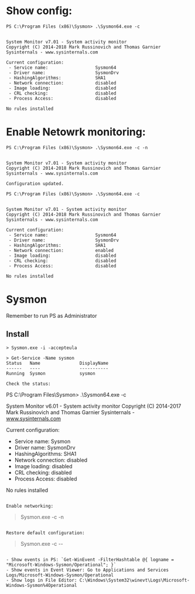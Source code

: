 
# Show config:
```
PS C:\Program Files (x86)\Sysmon> .\Sysmon64.exe -c


System Monitor v7.01 - System activity monitor
Copyright (C) 2014-2018 Mark Russinovich and Thomas Garnier
Sysinternals - www.sysinternals.com

Current configuration:
 - Service name:                  Sysmon64
 - Driver name:                   SysmonDrv
 - HashingAlgorithms:             SHA1
 - Network connection:            disabled
 - Image loading:                 disabled
 - CRL checking:                  disabled
 - Process Access:                disabled

No rules installed
```
# Enable Netowrk monitoring:
```
PS C:\Program Files (x86)\Sysmon> .\Sysmon64.exe -c -n


System Monitor v7.01 - System activity monitor
Copyright (C) 2014-2018 Mark Russinovich and Thomas Garnier
Sysinternals - www.sysinternals.com

Configuration updated.

PS C:\Program Files (x86)\Sysmon> .\Sysmon64.exe -c


System Monitor v7.01 - System activity monitor
Copyright (C) 2014-2018 Mark Russinovich and Thomas Garnier
Sysinternals - www.sysinternals.com

Current configuration:
 - Service name:                  Sysmon64
 - Driver name:                   SysmonDrv
 - HashingAlgorithms:             SHA1
 - Network connection:            enabled
 - Image loading:                 disabled
 - CRL checking:                  disabled
 - Process Access:                disabled

No rules installed
```

# Sysmon 
Remember to run PS as Administrator

## Install
```
> Sysmon.exe -i -accepteula
```

```
> Get-Service -Name sysmon
Status   Name               DisplayName
------   ----               -----------
Running  Sysmon             sysmon

Check the status:
```
PS C:\Program Files\Sysmon> .\Sysmon64.exe -c

System Monitor v6.01 - System activity monitor
Copyright (C) 2014-2017 Mark Russinovich and Thomas Garnier
Sysinternals - www.sysinternals.com

Current configuration:
 - Service name:                  Sysmon
 - Driver name:                   SysmonDrv
 - HashingAlgorithms:             SHA1
 - Network connection:            disabled
 - Image loading:                 disabled
 - CRL checking:                  disabled
 - Process Access:                disabled

No rules installed
```

Enable networking:
```
> Sysmon.exe -c -n
```

Restore default configuration:
```
> Sysmon.exe -c --
```

- Show events in PS: `Get-WinEvent -FilterHashtable @{ logname = "Microsoft-Windows-Sysmon/Operational"; }`
- Show events in Event Viewer: Go to Applications and Services Logs/Microsoft-Windows-Sysmon/Operational
- Show logs in File Editor: C:\Windows\System32\winevt\Logs\Microsoft-Windows-Sysmon%4Operational
